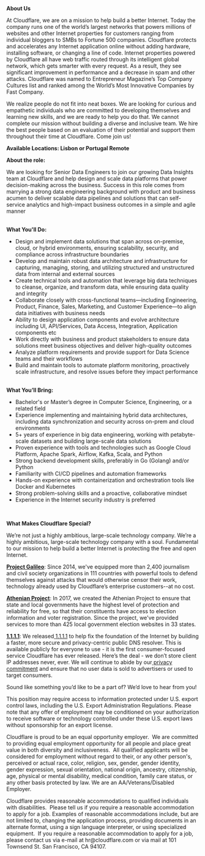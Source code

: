 <div class="content-intro">
	<div><strong>About Us</strong></div>
	<div>
		<p>At Cloudflare, we are on a mission to help build a better Internet. Today the company runs one of the world’s largest networks that powers millions of websites and other Internet properties for customers ranging from individual bloggers to SMBs to Fortune 500 companies. Cloudflare protects and accelerates any Internet application online without adding hardware, installing software, or changing a line of code. Internet properties powered by Cloudflare all have web traffic routed through its intelligent global network, which gets smarter with every request. As a result, they see significant improvement in performance and a decrease in spam and other attacks. Cloudflare was named to Entrepreneur Magazine’s Top Company Cultures list and ranked among the World’s Most Innovative Companies by Fast Company.&nbsp;</p>
		<p><span style="font-weight: 400;">We realize people do not fit into neat boxes. We are looking for curious and empathetic individuals who are committed to developing themselves and learning new skills, and we are ready to help you do that. We cannot complete our mission without building a diverse and inclusive team. We hire the best people based on an evaluation of their potential and support them throughout their time at Cloudflare. Come join us!&nbsp;</span></p>
	</div>
</div>
<p><strong>Available Locations: Lisbon or Portugal Remote&nbsp;</strong></p>
<p><strong>About the role:&nbsp;</strong></p>
<p>We are looking for Senior Data Engineers to join our growing Data Insights team at Cloudflare and help design and scale data platforms that power decision-making across the business. Success in this role comes from marrying a strong data engineering background with product and business acumen to deliver scalable data pipelines and solutions that can self-service analytics and high-impact business outcomes in a simple and agile manner<br><br></p>
<p><strong>What You'll Do:</strong></p>
<ul>
	<li>Design and implement data solutions that span across on-premise, cloud, or hybrid environments, ensuring scalability, security, and compliance across infrastructure boundaries</li>
	<li>Develop and maintain robust data architecture and infrastructure for capturing, managing, storing, and utilizing structured and unstructured data from internal and external sources</li>
	<li>Create technical tools and automation that leverage big data techniques to cleanse, organize, and transform data, while ensuring data quality and integrity</li>
	<li>Collaborate closely with cross-functional teams—including Engineering, Product, Finance, Sales, Marketing, and Customer Experience—to align data initiatives with business needs</li>
	<li>Ability to design application components and evolve architecture including UI, API/Services, Data Access, Integration, Application components etc</li>
	<li>Work directly with business and product stakeholders to ensure data solutions meet business objectives and deliver high-quality outcomes</li>
	<li>Analyze platform requirements and provide support for Data Science teams and their workflows</li>
	<li>Build and maintain tools to automate platform monitoring, proactively scale infrastructure, and resolve issues before they impact performance<br><br></li>
</ul>
<p><strong>What You’ll Bring:</strong></p>
<ul>
	<li>Bachelor's or Master’s degree in Computer Science, Engineering, or a related field</li>
	<li>Experience implementing and maintaining hybrid data architectures, including data synchronization and security across on-prem and cloud environments</li>
	<li>5+ years of experience in big data engineering, working with petabyte-scale datasets and building large-scale data solutions</li>
	<li>Proven experience with tools and technologies such as Google Cloud Platform, Apache Spark, Airflow, Kafka, Scala, and Python</li>
	<li>Strong backend development skills, preferably in Go (Golang) and/or Python</li>
	<li>Familiarity with CI/CD pipelines and automation frameworks</li>
	<li>Hands-on experience with containerization and orchestration tools like Docker and Kubernetes</li>
	<li>Strong problem-solving skills and a proactive, collaborative mindset</li>
	<li>Experience in the Internet security industry is preferred</li>
</ul>
<p>&nbsp;</p>
<div class="content-conclusion">
	<p><strong>What Makes Cloudflare Special?</strong></p>
	<p><span style="font-weight: 400;">We’re not just a highly ambitious, large-scale technology company. We’re a highly ambitious, large-scale technology company with a soul. Fundamental to our mission to help build a better Internet is protecting the free and open Internet.</span></p>
	<p><a href="https://blog.cloudflare.com/protecting-free-expression-online/"><strong>Project Galileo</strong></a><span style="font-weight: 400;">: Since 2014, we've equipped more than 2,400 journalism and civil society organizations in 111 countries with powerful tools to defend themselves against attacks that would otherwise censor their work, technology already used by Cloudflare’s enterprise customers--at no cost.</span></p>
	<p><strong><a href="https://www.cloudflare.com/athenian/">Athenian Project</a></strong><span style="font-weight: 400;">: In 2017, we created the Athenian Project to ensure that state and local governments have the highest level of protection and reliability for free, so that their constituents have access to election information and voter registration. Since the project, we've provided services to more than 425 local government election websites in 33 states.</span></p>
	<p><a href="https://1.1.1.1/"><strong>1.1.1.1</strong></a><span style="font-weight: 400;">: We released</span><a href="https://1.1.1.1/"> <span style="font-weight: 400;">1.1.1.1</span></a><span style="font-weight: 400;"> to help fix the foundation of the Internet by building a faster, more secure and privacy-centric public DNS resolver. This is available publicly for everyone to use - it is the first consumer-focused service Cloudflare has ever released. Here’s the deal - we don’t store client IP addresses never, ever. We will continue to abide by our</span><a href="https://developers.cloudflare.com/1.1.1.1/privacy/public-dns-resolver"> privacy commitment</a><span style="font-weight: 400;"> and ensure that no user data is sold to advertisers or used to target consumers.</span></p>
	<p><span style="font-weight: 400;">Sound like something you’d like to be a part of? We’d love to hear from you!</span></p>
	<p><span style="font-weight: 400;">This position may require access to information protected under U.S. export control laws, including the U.S. Export Administration Regulations. Please note that any offer of employment may be conditioned on your authorization to receive software or technology controlled under these U.S. export laws without sponsorship for an export license.</span></p>
	<p><span style="font-weight: 400;">Cloudflare is proud to be an equal opportunity employer. &nbsp;We are committed to providing equal employment opportunity for all people and place great value in both diversity and inclusiveness. &nbsp;All qualified applicants will be considered for employment without regard to their, or any other person's, perceived or actual</span> <span style="font-weight: 400;">race, color, religion, sex, gender, gender identity, gender expression, sexual orientation, national origin, ancestry, citizenship, age, physical or mental disability, medical condition, family care status, or any other basis protected by law. </span><span style="font-weight: 400;">We are an AA/Veterans/Disabled Employer.</span></p>
	<p><span style="font-weight: 400;">Cloudflare provides reasonable accommodations to qualified individuals with disabilities. &nbsp;Please tell us if you require a reasonable accommodation to apply for a job. Examples of reasonable accommodations include, but are not limited to, changing the application process, providing documents in an alternate format, using a sign language interpreter, or using specialized equipment. &nbsp;If you require a reasonable accommodation to apply for a job, please contact us via e-mail at </span><span style="font-weight: 400;">hr@cloudflare.com</span><span style="font-weight: 400;"> or via mail at 101 Townsend St. San Francisco, CA 94107.</span></p>
</div>